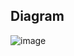 ## Diagram
![image](https://user-images.githubusercontent.com/108172013/190894210-eaa0b917-289c-4861-8bc4-6c345bf04f2d.png)
